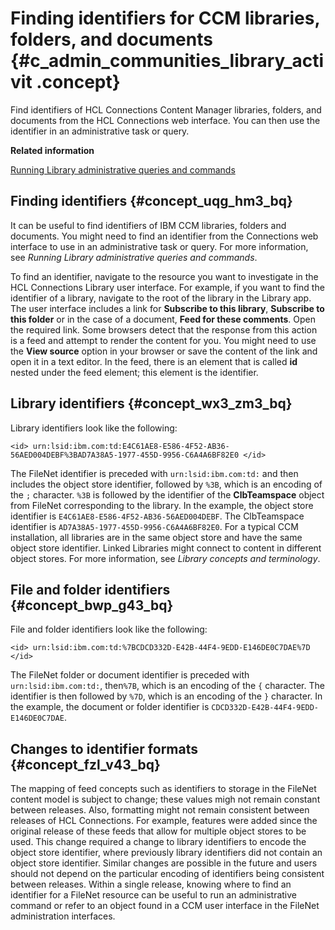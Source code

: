 # Finding identifiers for CCM libraries, folders, and documents {#c_admin_communities_library_activit .concept}

Find identifiers of HCL Connections Content Manager libraries, folders, and documents from the HCL Connections web interface. You can then use the identifier in an administrative task or query.

**Related information**  


[Running Library administrative queries and commands](../admin/t_admin_communities_library_queries.md)

## Finding identifiers {#concept_uqg_hm3_bq}

It can be useful to find identifiers of IBM CCM libraries, folders and documents. You might need to find an identifier from the Connections web interface to use in an administrative task or query. For more information, see *Running Library administrative queries and commands*.

To find an identifier, navigate to the resource you want to investigate in the HCL Connections Library user interface. For example, if you want to find the identifier of a library, navigate to the root of the library in the Library app. The user interface includes a link for **Subscribe to this library**, **Subscribe to this folder** or in the case of a document, **Feed for these comments**. Open the required link. Some browsers detect that the response from this action is a feed and attempt to render the content for you. You might need to use the **View source** option in your browser or save the content of the link and open it in a text editor. In the feed, there is an element that is called **id** nested under the feed element; this element is the identifier.

## Library identifiers {#concept_wx3_zm3_bq}

Library identifiers look like the following:

```
<id> urn:lsid:ibm.com:td:E4C61AE8-E586-4F52-AB36-56AED004DEBF%3BAD7A38A5-1977-455D-9956-C6A4A6BF82E0 </id> 
```

The FileNet identifier is preceded with `urn:lsid:ibm.com:td:` and then includes the object store identifier, followed by `%3B`, which is an encoding of the `;` character. `%3B` is followed by the identifier of the **ClbTeamspace** object from FileNet corresponding to the library. In the example, the object store identifier is `E4C61AE8-E586-4F52-AB36-56AED004DEBF`. The ClbTeamspace identifier is `AD7A38A5-1977-455D-9956-C6A4A6BF82E0`. For a typical CCM installation, all libraries are in the same object store and have the same object store identifier. Linked Libraries might connect to content in different object stores. For more information, see *Library concepts and terminology*.

## File and folder identifiers {#concept_bwp_g43_bq}

File and folder identifiers look like the following:

```
<id> urn:lsid:ibm.com:td:%7BCDCD332D-E42B-44F4-9EDD-E146DE0C7DAE%7D </id>
```

The FileNet folder or document identifier is preceded with `urn:lsid:ibm.com:td:`, then`%7B`, which is an encoding of the `{` character. The identifier is then followed by `%7D`, which is an encoding of the `}` character. In the example, the document or folder identifier is `CDCD332D-E42B-44F4-9EDD-E146DE0C7DAE`.

## Changes to identifier formats {#concept_fzl_v43_bq}

The mapping of feed concepts such as identifiers to storage in the FileNet content model is subject to change; these values migh not remain constant between releases. Also, formatting might not remain consistent between releases of HCL Connections. For example, features were added since the original release of these feeds that allow for multiple object stores to be used. This change required a change to library identifiers to encode the object store identifier, where previously library identifiers did not contain an object store identifier. Similar changes are possible in the future and users should not depend on the particular encoding of identifiers being consistent between releases. Within a single release, knowing where to find an identifier for a FileNet resource can be useful to run an administrative command or refer to an object found in a CCM user interface in the FileNet administration interfaces.

